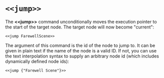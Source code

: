 # `<<jump>>`

The **\<\<jump\>\>** command unconditionally moves the execution pointer to the start of the target
node. The target node will now become "current":

```yarn
<<jump FarewellScene>>
```

The argument of this command is the id of the node to jump to. It can be given in plain text if the
name of the node is a valid ID. If not, you can use the text interpolation syntax to supply an
arbitrary node id (which includes dynamically defined node ids):

```yarn
<<jump {"Farewell Scene"}>>
```
